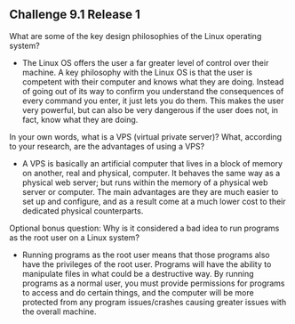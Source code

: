 ## Challenge 9.1 Release 1

What are some of the key design philosophies of the Linux operating system?

* The Linux OS offers the user a far greater level of control over their machine. A key philosophy with the Linux OS is that the user is competent with their computer and knows what they are doing. Instead of going out of its way to confirm you understand the consequences of every command you enter, it just lets you do them. This makes the user very powerful, but can also be very dangerous if the user does not, in fact, know what they are doing.


In your own words, what is a VPS (virtual private server)? What, according to your research, are the advantages of using a VPS?

* A VPS is basically an artificial computer that lives in a block of memory on another, real and physical, computer. It behaves the same way as a physical web server; but runs within the memory of a physical web server or computer. The main advantages are they are much easier to set up and configure, and as a result come at a much lower cost to their dedicated physical counterparts.


Optional bonus question: Why is it considered a bad idea to run programs as the root user on a Linux system?

* Running programs as the root user means that those programs also have the privileges of the root user. Programs will have the ability to manipulate files in what could be a destructive way. By running programs as a normal user, you must provide permissions for programs to access and do certain things, and the computer will be more protected from any program issues/crashes causing greater issues with the overall machine.